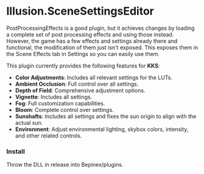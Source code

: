 # Illusion.SceneSettingsEditor
PostProcessingEffects is a good plugin, but it achieves changes by loading a complete set of post processing effects and using those instead. However, the game has a few effects and settings already there and functional, the modification of them just isn't exposed. This exposes them in the Scene Effects tab in Settings so you can easily use them.

This plugin currently provides the following features for **KKS**:

- **Color Adjustments**: Includes all relevant settings for the LUTs.
- **Ambient Occlusion**: Full control over all settings.
- **Depth of Field**: Comprehensive adjustment options.
- **Vignette**: Includes all settings.
- **Fog**: Full customization capabilities.
- **Bloom**: Complete control over settings.
- **Sunshafts**: Includes all settings and fixes the sun origin to align with the actual sun.
- **Environment**: Adjust environmental lighting, skybox colors, intensity, and other related controls.

### Install
Throw the DLL in release into Bepinex/plugins.
